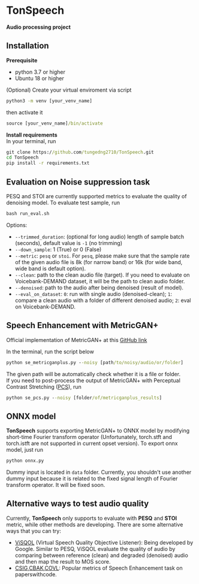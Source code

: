 # TonSpeech
**Audio processing project**

## Installation
**Prerequisite** <br />
* python 3.7 or higher
* Ubuntu 18 or higher
  
(Optional) Create your virtual enviroment via script <br />
```bat 
python3 -m venv [your_venv_name]
```
then activate it <br />
```bat
source [your_venv_name]/bin/activate
``` 

**Install requirements** <br />
In your terminal, run <br />
```bat 
git clone https://github.com/tungedng2710/TonSpeech.git
cd TonSpeech 
pip install -r requirements.txt
```


## Evaluation on Noise suppression task
PESQ and STOI are currently supported metrics to evaluate the quality of denoising model. To evaluate test sample, run 
```bat
bash run_eval.sh
```
Options:<br />
* ```--trimmed_duration```: (optional for long audio) length of sample batch (seconds), default value is ```-1``` (no trimming) 
* ```--down_sample```: 1 (True) or 0 (False)
* ```--metric```: ```pesq``` or ```stoi```. For ```pesq```, please make sure that the sample rate of the given audio file is 8k (for narrow band) or 16k (for wide band, wide band is default option). 
* ```--clean```: path to the clean audio file (target). If you need to evaluate on Voicebank-DEMAND dataset, it will be the path to clean audio folder.
* ```--denoised```: path to the audio after being denoised (result of model).
* ```--eval_on_dataset```: ```0```: run with single audio (denoised-clean); ```1```: compare a clean audio with a folder of different denoised audio; ```2```: eval on Voicebank-DEMAND.

## Speech Enhancement with MetricGAN+
Official implementation of MetricGAN+ at this [GitHub link](https://github.com/speechbrain/speechbrain/tree/develop/recipes/Voicebank/enhance/MetricGAN)

In the terminal, run the script below
```bat
python se_metricganplus.py --noisy [path/to/noisy/audio/or/folder]
```
The given path will be automatically check whether it is a file or folder. <br />
If you need to post-process the output of MetricGAN+ with Perceptual Contrast Stretching ([PCS](https://github.com/RoyChao19477/PCS)), run
```bat
python se_pcs.py --noisy [folder/of/metricganplus_results]
```
## ONNX model
**TonSpeech** supports exporting MetricGAN+ to ONNX model by modifying short-time Fourier transform operator (Unfortunately, torch.stft and torch.istft are not supported in current opset version). To export onnx model, just run
```bash
python onnx.py
```
Dummy input is located in ```data``` folder. Currently, you shouldn't use another dummy input because it is related to the fixed signal length of Fourier transform operator. It will be fixed soon.
## Alternative ways to test audio quality
Currently, **TonSpeech** only supports to evaluate with **PESQ** and **STOI** metric, while other methods are developing. There are some alternative ways that you can try: <br />
* [ViSQOL](https://github.com/google/visqol) (Virtual Speech Quality Objective Listener): Being developed by Google. Similar to PESQ, ViSQOL evaluate the quality of audio by comparing between reference (clean) and degraded (denoised) audio and then map the result to MOS score.
* [CSIG,CBAK,COVL](https://github.com/usimarit/semetrics): Popular metrics of Speech Enhancement task on paperswithcode.
